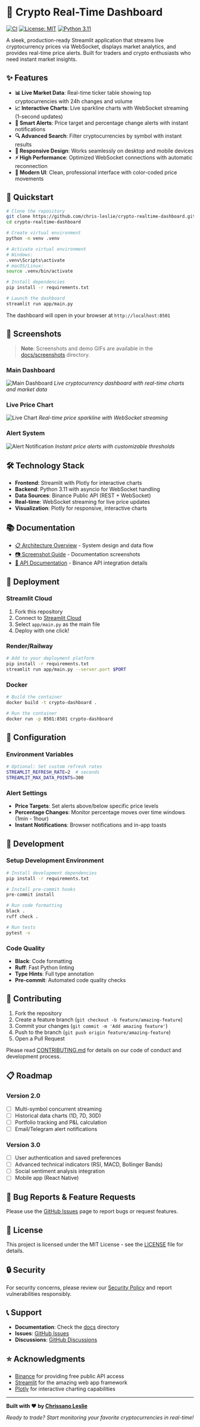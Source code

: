 # 🚀 Crypto Real-Time Dashboard

[![CI](https://github.com/chris-leslie/crypto-realtime-dashboard/workflows/CI/badge.svg)](https://github.com/chris-leslie/crypto-realtime-dashboard/actions)
[![License: MIT](https://img.shields.io/badge/License-MIT-yellow.svg)](https://opensource.org/licenses/MIT)
[![Python 3.11](https://img.shields.io/badge/python-3.11-blue.svg)](https://www.python.org/downloads/release/python-3110/)

A sleek, production-ready Streamlit application that streams live cryptocurrency prices via WebSocket, displays market analytics, and provides real-time price alerts. Built for traders and crypto enthusiasts who need instant market insights.

## ✨ Features

- **📊 Live Market Data**: Real-time ticker table showing top cryptocurrencies with 24h changes and volume
- **📈 Interactive Charts**: Live sparkline charts with WebSocket streaming (1-second updates)
- **🔔 Smart Alerts**: Price target and percentage change alerts with instant notifications
- **🔍 Advanced Search**: Filter cryptocurrencies by symbol with instant results
- **📱 Responsive Design**: Works seamlessly on desktop and mobile devices
- **⚡ High Performance**: Optimized WebSocket connections with automatic reconnection
- **🎨 Modern UI**: Clean, professional interface with color-coded price movements

## 🚀 Quickstart

```bash
# Clone the repository
git clone https://github.com/chris-leslie/crypto-realtime-dashboard.git
cd crypto-realtime-dashboard

# Create virtual environment
python -m venv .venv

# Activate virtual environment
# Windows:
.venv\Scripts\activate
# macOS/Linux:
source .venv/bin/activate

# Install dependencies
pip install -r requirements.txt

# Launch the dashboard
streamlit run app/main.py
```

The dashboard will open in your browser at `http://localhost:8501`

## 📸 Screenshots

> **Note**: Screenshots and demo GIFs are available in the [docs/screenshots](docs/screenshots) directory.

### Main Dashboard
![Main Dashboard](docs/screenshots/main_dashboard.png)
*Live cryptocurrency dashboard with real-time charts and market data*

### Live Price Chart
![Live Chart](docs/screenshots/live_chart.png)
*Real-time price sparkline with WebSocket streaming*

### Alert System
![Alert Notification](docs/screenshots/alert_notification.png)
*Instant price alerts with customizable thresholds*

## 🛠️ Technology Stack

- **Frontend**: Streamlit with Plotly for interactive charts
- **Backend**: Python 3.11 with asyncio for WebSocket handling
- **Data Sources**: Binance Public API (REST + WebSocket)
- **Real-time**: WebSocket streaming for live price updates
- **Visualization**: Plotly for responsive, interactive charts

## 📚 Documentation

- [📋 Architecture Overview](docs/ARCHITECTURE.md) - System design and data flow
- [📷 Screenshot Guide](docs/SHOTLIST.md) - Documentation screenshots
- [🔧 API Documentation](docs/API.md) - Binance API integration details

## 🚀 Deployment

### Streamlit Cloud
1. Fork this repository
2. Connect to [Streamlit Cloud](https://streamlit.io/cloud)
3. Select `app/main.py` as the main file
4. Deploy with one click!

### Render/Railway
```bash
# Add to your deployment platform
pip install -r requirements.txt
streamlit run app/main.py --server.port $PORT
```

### Docker
```bash
# Build the container
docker build -t crypto-dashboard .

# Run the container
docker run -p 8501:8501 crypto-dashboard
```

## 🔧 Configuration

### Environment Variables
```bash
# Optional: Set custom refresh rates
STREAMLIT_REFRESH_RATE=2  # seconds
STREAMLIT_MAX_DATA_POINTS=300
```

### Alert Settings
- **Price Targets**: Set alerts above/below specific price levels
- **Percentage Changes**: Monitor percentage moves over time windows (1min - 1hour)
- **Instant Notifications**: Browser notifications and in-app toasts

## 🧪 Development

### Setup Development Environment
```bash
# Install development dependencies
pip install -r requirements.txt

# Install pre-commit hooks
pre-commit install

# Run code formatting
black .
ruff check .

# Run tests
pytest -v
```

### Code Quality
- **Black**: Code formatting
- **Ruff**: Fast Python linting
- **Type Hints**: Full type annotation
- **Pre-commit**: Automated code quality checks

## 🤝 Contributing

1. Fork the repository
2. Create a feature branch (`git checkout -b feature/amazing-feature`)
3. Commit your changes (`git commit -m 'Add amazing feature'`)
4. Push to the branch (`git push origin feature/amazing-feature`)
5. Open a Pull Request

Please read [CONTRIBUTING.md](CONTRIBUTING.md) for details on our code of conduct and development process.

## 📋 Roadmap

### Version 2.0
- [ ] Multi-symbol concurrent streaming
- [ ] Historical data charts (1D, 7D, 30D)
- [ ] Portfolio tracking and P&L calculation
- [ ] Email/Telegram alert notifications

### Version 3.0
- [ ] User authentication and saved preferences
- [ ] Advanced technical indicators (RSI, MACD, Bollinger Bands)
- [ ] Social sentiment analysis integration
- [ ] Mobile app (React Native)

## 🐛 Bug Reports & Feature Requests

Please use the [GitHub Issues](https://github.com/chris-leslie/crypto-realtime-dashboard/issues) page to report bugs or request features.

## 📄 License

This project is licensed under the MIT License - see the [LICENSE](LICENSE) file for details.

## 🔒 Security

For security concerns, please review our [Security Policy](SECURITY.md) and report vulnerabilities responsibly.

## 📞 Support

- **Documentation**: Check the [docs](docs/) directory
- **Issues**: [GitHub Issues](https://github.com/chris-leslie/crypto-realtime-dashboard/issues)
- **Discussions**: [GitHub Discussions](https://github.com/chris-leslie/crypto-realtime-dashboard/discussions)

## ⭐ Acknowledgments

- [Binance](https://binance.com) for providing free public API access
- [Streamlit](https://streamlit.io) for the amazing web app framework
- [Plotly](https://plotly.com) for interactive charting capabilities

---

**Built with ❤️ by [Chrissano Leslie](https://github.com/chris-leslie)**

*Ready to trade? Start monitoring your favorite cryptocurrencies in real-time!*
